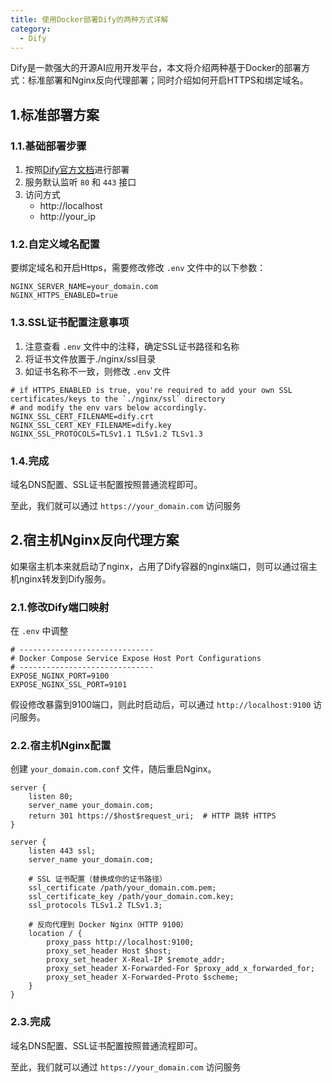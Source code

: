 ```yaml
---
title: 使用Docker部署Dify的两种方式详解
category:
  - Dify
---
```


Dify是一款强大的开源AI应用开发平台，本文将介绍两种基于Docker的部署方式：标准部署和Nginx反向代理部署；同时介绍如何开启HTTPS和绑定域名。

<!-- more -->

## 1.标准部署方案

### 1.1.基础部署步骤

1. 按照[Dify官方文档](https://docs.dify.ai/zh-hans/getting-started/install-self-hosted/docker-compose)进行部署
2. 服务默认监听 `80` 和 `443` 接口
3. 访问方式
   - http://localhost
   - http://your_ip


### 1.2.自定义域名配置

要绑定域名和开启Https，需要修改修改 `.env` 文件中的以下参数：

```
NGINX_SERVER_NAME=your_domain.com
NGINX_HTTPS_ENABLED=true
```

### 1.3.SSL证书配置注意事项

1. 注意查看 `.env` 文件中的注释，确定SSL证书路径和名称
2. 将证书文件放置于./nginx/ssl目录
3. 如证书名称不一致，则修改 `.env` 文件

```
# if HTTPS_ENABLED is true, you're required to add your own SSL certificates/keys to the `./nginx/ssl` directory
# and modify the env vars below accordingly.
NGINX_SSL_CERT_FILENAME=dify.crt
NGINX_SSL_CERT_KEY_FILENAME=dify.key
NGINX_SSL_PROTOCOLS=TLSv1.1 TLSv1.2 TLSv1.3
```

### 1.4.完成

域名DNS配置、SSL证书配置按照普通流程即可。

至此，我们就可以通过 `https://your_domain.com` 访问服务


## 2.宿主机Nginx反向代理方案

如果宿主机本来就启动了nginx，占用了Dify容器的nginx端口，则可以通过宿主机nginx转发到Dify服务。

### 2.1.修改Dify端口映射

在 `.env` 中调整

```
# ------------------------------
# Docker Compose Service Expose Host Port Configurations
# ------------------------------
EXPOSE_NGINX_PORT=9100
EXPOSE_NGINX_SSL_PORT=9101
```

假设修改暴露到9100端口，则此时启动后，可以通过 `http://localhost:9100` 访问服务。

### 2.2.宿主机Nginx配置

创建 `your_domain.com.conf` 文件，随后重启Nginx。

```
server {
    listen 80;
    server_name your_domain.com;
    return 301 https://$host$request_uri;  # HTTP 跳转 HTTPS
}

server {
    listen 443 ssl;
    server_name your_domain.com;

    # SSL 证书配置（替换成你的证书路径）
    ssl_certificate /path/your_domain.com.pem;
    ssl_certificate_key /path/your_domain.com.key;
    ssl_protocols TLSv1.2 TLSv1.3;

    # 反向代理到 Docker Nginx（HTTP 9100）
    location / {
        proxy_pass http://localhost:9100;
        proxy_set_header Host $host;
        proxy_set_header X-Real-IP $remote_addr;
        proxy_set_header X-Forwarded-For $proxy_add_x_forwarded_for;
        proxy_set_header X-Forwarded-Proto $scheme;
    }
}
```

### 2.3.完成

域名DNS配置、SSL证书配置按照普通流程即可。

至此，我们就可以通过 `https://your_domain.com` 访问服务